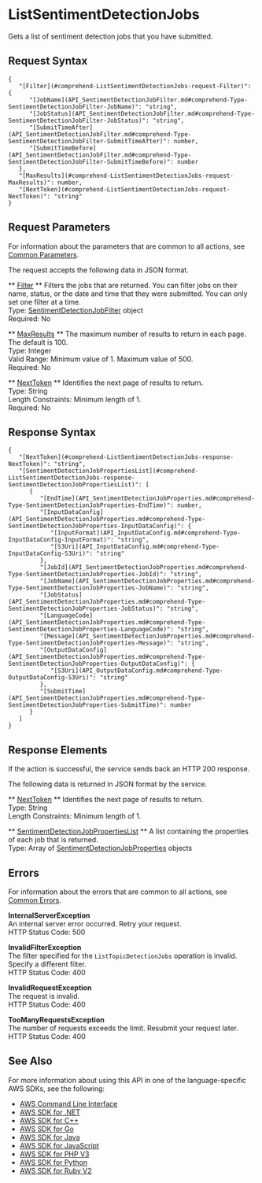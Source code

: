 # ListSentimentDetectionJobs<a name="API_ListSentimentDetectionJobs"></a>

Gets a list of sentiment detection jobs that you have submitted\.

## Request Syntax<a name="API_ListSentimentDetectionJobs_RequestSyntax"></a>

```
{
   "[Filter](#comprehend-ListSentimentDetectionJobs-request-Filter)": { 
      "[JobName](API_SentimentDetectionJobFilter.md#comprehend-Type-SentimentDetectionJobFilter-JobName)": "string",
      "[JobStatus](API_SentimentDetectionJobFilter.md#comprehend-Type-SentimentDetectionJobFilter-JobStatus)": "string",
      "[SubmitTimeAfter](API_SentimentDetectionJobFilter.md#comprehend-Type-SentimentDetectionJobFilter-SubmitTimeAfter)": number,
      "[SubmitTimeBefore](API_SentimentDetectionJobFilter.md#comprehend-Type-SentimentDetectionJobFilter-SubmitTimeBefore)": number
   },
   "[MaxResults](#comprehend-ListSentimentDetectionJobs-request-MaxResults)": number,
   "[NextToken](#comprehend-ListSentimentDetectionJobs-request-NextToken)": "string"
}
```

## Request Parameters<a name="API_ListSentimentDetectionJobs_RequestParameters"></a>

For information about the parameters that are common to all actions, see [Common Parameters](CommonParameters.md)\.

The request accepts the following data in JSON format\.

 ** [Filter](#API_ListSentimentDetectionJobs_RequestSyntax) **   <a name="comprehend-ListSentimentDetectionJobs-request-Filter"></a>
Filters the jobs that are returned\. You can filter jobs on their name, status, or the date and time that they were submitted\. You can only set one filter at a time\.  
Type: [SentimentDetectionJobFilter](API_SentimentDetectionJobFilter.md) object  
Required: No

 ** [MaxResults](#API_ListSentimentDetectionJobs_RequestSyntax) **   <a name="comprehend-ListSentimentDetectionJobs-request-MaxResults"></a>
The maximum number of results to return in each page\. The default is 100\.  
Type: Integer  
Valid Range: Minimum value of 1\. Maximum value of 500\.  
Required: No

 ** [NextToken](#API_ListSentimentDetectionJobs_RequestSyntax) **   <a name="comprehend-ListSentimentDetectionJobs-request-NextToken"></a>
Identifies the next page of results to return\.  
Type: String  
Length Constraints: Minimum length of 1\.  
Required: No

## Response Syntax<a name="API_ListSentimentDetectionJobs_ResponseSyntax"></a>

```
{
   "[NextToken](#comprehend-ListSentimentDetectionJobs-response-NextToken)": "string",
   "[SentimentDetectionJobPropertiesList](#comprehend-ListSentimentDetectionJobs-response-SentimentDetectionJobPropertiesList)": [ 
      { 
         "[EndTime](API_SentimentDetectionJobProperties.md#comprehend-Type-SentimentDetectionJobProperties-EndTime)": number,
         "[InputDataConfig](API_SentimentDetectionJobProperties.md#comprehend-Type-SentimentDetectionJobProperties-InputDataConfig)": { 
            "[InputFormat](API_InputDataConfig.md#comprehend-Type-InputDataConfig-InputFormat)": "string",
            "[S3Uri](API_InputDataConfig.md#comprehend-Type-InputDataConfig-S3Uri)": "string"
         },
         "[JobId](API_SentimentDetectionJobProperties.md#comprehend-Type-SentimentDetectionJobProperties-JobId)": "string",
         "[JobName](API_SentimentDetectionJobProperties.md#comprehend-Type-SentimentDetectionJobProperties-JobName)": "string",
         "[JobStatus](API_SentimentDetectionJobProperties.md#comprehend-Type-SentimentDetectionJobProperties-JobStatus)": "string",
         "[LanguageCode](API_SentimentDetectionJobProperties.md#comprehend-Type-SentimentDetectionJobProperties-LanguageCode)": "string",
         "[Message](API_SentimentDetectionJobProperties.md#comprehend-Type-SentimentDetectionJobProperties-Message)": "string",
         "[OutputDataConfig](API_SentimentDetectionJobProperties.md#comprehend-Type-SentimentDetectionJobProperties-OutputDataConfig)": { 
            "[S3Uri](API_OutputDataConfig.md#comprehend-Type-OutputDataConfig-S3Uri)": "string"
         },
         "[SubmitTime](API_SentimentDetectionJobProperties.md#comprehend-Type-SentimentDetectionJobProperties-SubmitTime)": number
      }
   ]
}
```

## Response Elements<a name="API_ListSentimentDetectionJobs_ResponseElements"></a>

If the action is successful, the service sends back an HTTP 200 response\.

The following data is returned in JSON format by the service\.

 ** [NextToken](#API_ListSentimentDetectionJobs_ResponseSyntax) **   <a name="comprehend-ListSentimentDetectionJobs-response-NextToken"></a>
Identifies the next page of results to return\.  
Type: String  
Length Constraints: Minimum length of 1\.

 ** [SentimentDetectionJobPropertiesList](#API_ListSentimentDetectionJobs_ResponseSyntax) **   <a name="comprehend-ListSentimentDetectionJobs-response-SentimentDetectionJobPropertiesList"></a>
A list containing the properties of each job that is returned\.  
Type: Array of [SentimentDetectionJobProperties](API_SentimentDetectionJobProperties.md) objects

## Errors<a name="API_ListSentimentDetectionJobs_Errors"></a>

For information about the errors that are common to all actions, see [Common Errors](CommonErrors.md)\.

 **InternalServerException**   
An internal server error occurred\. Retry your request\.  
HTTP Status Code: 500

 **InvalidFilterException**   
The filter specified for the `ListTopicDetectionJobs` operation is invalid\. Specify a different filter\.  
HTTP Status Code: 400

 **InvalidRequestException**   
The request is invalid\.  
HTTP Status Code: 400

 **TooManyRequestsException**   
The number of requests exceeds the limit\. Resubmit your request later\.  
HTTP Status Code: 400

## See Also<a name="API_ListSentimentDetectionJobs_SeeAlso"></a>

For more information about using this API in one of the language\-specific AWS SDKs, see the following:
+  [AWS Command Line Interface](https://docs.aws.amazon.com/goto/aws-cli/comprehend-2017-11-27/ListSentimentDetectionJobs) 
+  [AWS SDK for \.NET](https://docs.aws.amazon.com/goto/DotNetSDKV3/comprehend-2017-11-27/ListSentimentDetectionJobs) 
+  [AWS SDK for C\+\+](https://docs.aws.amazon.com/goto/SdkForCpp/comprehend-2017-11-27/ListSentimentDetectionJobs) 
+  [AWS SDK for Go](https://docs.aws.amazon.com/goto/SdkForGoV1/comprehend-2017-11-27/ListSentimentDetectionJobs) 
+  [AWS SDK for Java](https://docs.aws.amazon.com/goto/SdkForJava/comprehend-2017-11-27/ListSentimentDetectionJobs) 
+  [AWS SDK for JavaScript](https://docs.aws.amazon.com/goto/AWSJavaScriptSDK/comprehend-2017-11-27/ListSentimentDetectionJobs) 
+  [AWS SDK for PHP V3](https://docs.aws.amazon.com/goto/SdkForPHPV3/comprehend-2017-11-27/ListSentimentDetectionJobs) 
+  [AWS SDK for Python](https://docs.aws.amazon.com/goto/boto3/comprehend-2017-11-27/ListSentimentDetectionJobs) 
+  [AWS SDK for Ruby V2](https://docs.aws.amazon.com/goto/SdkForRubyV2/comprehend-2017-11-27/ListSentimentDetectionJobs) 